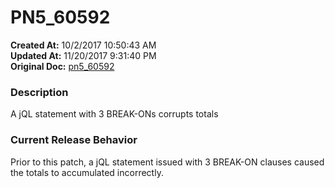 # PN5_60592

**Created At:** 10/2/2017 10:50:43 AM  
**Updated At:** 11/20/2017 9:31:40 PM  
**Original Doc:** [pn5_60592](https://docs.jbase.com/36526-5-6-2-release-notes/pn5_60592)  


### Description

A jQL statement with 3 BREAK-ONs corrupts totals



### Current Release Behavior

Prior to this patch, a jQL statement issued with 3 BREAK-ON clauses caused the totals to accumulated incorrectly.
